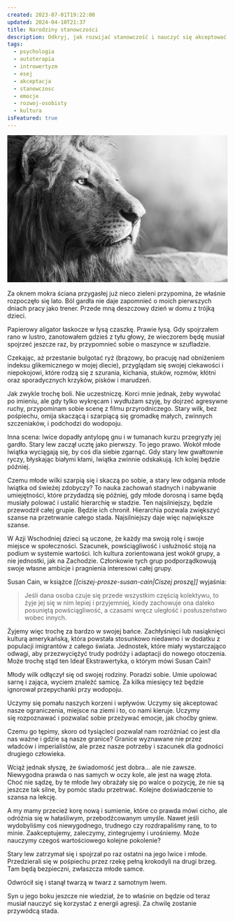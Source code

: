 ```yaml
---
created: 2023-07-01T19:22:00
updated: 2024-04-10T21:37
title: Narodziny stanowczości
description: Odkryj, jak rozwijać stanowczość i nauczyć się akceptować swoje granice, korzystając z lekcji z natury i historii ludzkości. Dowiedz się, jak zintegrować swoje emocje i nauczyć się z nich korzystać, a nie unikać.
tags:
  - psychologia
  - autoterapia
  - introwertyzm
  - esej
  - akceptacja
  - stanowczosc
  - emocje
  - rozwoj-osobisty
  - kultura
isFeatured: true
---
```

![Zdjęcie lwa w czarno-białych barwach](./narodziny-stanowczosci.jpeg)

Za oknem mokra ściana przygasłej już nieco zieleni przypomina, że właśnie rozpoczęło się lato. Ból gardła nie daje zapomnieć o moich pierwszych dniach pracy jako trener. Przede mną deszczowy dzień w domu z trójką dzieci.

Papierowy aligator łaskocze w łysą czaszkę. Prawie łysą. Gdy spojrzałem rano w lustro, zanotowałem gdzieś z tyłu głowy, że wieczorem będę musiał spojrzeć jeszcze raz, by przypomnieć sobie o maszynce w szufladzie.

Czekając, aż przestanie bulgotać ryż (brązowy, bo pracuję nad obniżeniem indeksu glikemicznego w mojej diecie), przyglądam się swojej ciekawości i niepokojowi, które rodzą się z szurania, kichania, stuków, rozmów, kłótni oraz sporadycznych krzyków, pisków i marudzeń.

Jak zwykle trochę boli. Nie uczestniczę. Korci mnie jednak, żeby wywołać po imieniu, ale gdy tylko wykręcam i wydłużam szyję, by dojrzeć agresywne ruchy, przypominam sobie scenę z filmu przyrodniczego. Stary wilk, bez pośpiechu, omija skaczącą i szarpiącą się gromadkę małych, zwinnych szczeniaków, i podchodzi do wodopoju.

Inna scena: lwice dopadły antylopę gnu i w tumanach kurzu przegryzły jej gardło. Stary lew zaczął ucztę jako pierwszy. To jego prawo. Wokół młode lwiątka wyciągają się, by coś dla siebie zgarnąć. Gdy stary lew gwałtownie ryczy, błyskając białymi kłami, lwiątka zwinnie odskakują. Ich kolej będzie później.

Czemu młode wilki szarpią się i skaczą po sobie, a stary lew odgania młode lwiątka od świeżej zdobyczy? To nauka zachowań stadnych i nabywanie umiejętności, które przydadzą się później, gdy młode dorosną i same będą musiały polować i ustalić hierarchię w stadzie. Ten najsilniejszy, będzie przewodził całej grupie. Będzie ich chronił. Hierarchia pozwala zwiększyć szanse na przetrwanie całego stada. Najsilniejszy daje więc największe szanse.

W Azji Wschodniej dzieci są uczone, że każdy ma swoją rolę i swoje miejsce w społeczności. Szacunek, powściągliwość i usłużność stoją na podium w systemie wartości. Ich kultura zorientowana jest wokół grupy, a nie jednostki, jak na Zachodzie. Członkowie tych grup podporządkowują swoje własne ambicje i pragnienia interesowi całej grupy.

Susan Cain, w książce _[[ciszej-prosze-susan-cain|Ciszej proszę]]_ wyjaśnia:

> Jeśli dana osoba czuje się przede wszystkim częścią kolektywu, to żyje jej się w nim lepiej i przyjemniej, kiedy zachowuje ona daleko posuniętą powściągliwość, a czasami wręcz uległość i posłuszeństwo wobec innych.

Żyjemy więc trochę za bardzo w swojej bańce. Zachłyśnięci lub nasiąknięci kulturą amerykańską, która powstała stosunkowo niedawno i w dodatku z populacji imigrantów z całego świata. Jednostek, które miały wystarczająco odwagi, aby przezwyciężyć trudy podróży i adaptacji do nowego otoczenia. Może trochę stąd ten Ideał Ekstrawertyka, o którym mówi Susan Cain?

Młody wilk odłączył się od swojej rodziny. Poradzi sobie. Umie upolować sarnę i zająca, wyciem znaleźć samicę. Za kilka miesięcy też będzie ignorował przepychanki przy wodopoju.

Uczymy się pomału naszych korzeni i wpływów. Uczymy się akceptować nasze ograniczenia, miejsce na ziemi i to, co nami kieruje. Uczymy się rozpoznawać i pozwalać sobie przeżywać emocje, jak choćby gniew.

Czemu go tępimy, skoro od tysiącleci pozwalał nam rozróżniać co jest dla nas ważne i gdzie są nasze granice? Granice wyznawane nie przez władców i imperialistów, ale przez nasze potrzeby i szacunek dla godności drugiego człowieka.

Wciąż jednak słyszę, że świadomość jest dobra… ale nie zawsze. Niewygodna prawda o nas samych w oczy kole, ale jest na wagę złota. Choć nie sądzę, by te młode lwy obrażały się po walce o pozycję, że nie są jeszcze tak silne, by pomóc stadu przetrwać. Kolejne doświadczenie to szansa na lekcję.

A my mamy przecież korę nową i sumienie, które co prawda mówi cicho, ale odróżnia się w hałaśliwym, przebodźcowanym umyśle. Nawet jeśli wydobyliśmy coś niewygodnego, trudnego czy rozdrapaliśmy ranę, to to minie. Zaakceptujemy, zaleczymy, zintegrujemy i urośniemy. Może nauczymy czegoś wartościowego kolejne pokolenie?

Stary lew zatrzymał się i spojrzał po raz ostatni na jego lwice i młode. Przedzierali się w pośpiechu przez rzekę pełną krokodyli na drugi brzeg. Tam będą bezpieczni, zwłaszcza młode samce.

Odwrócił się i stanął twarzą w twarz z samotnym lwem.

Syn u jego boku jeszcze nie wiedział, że to właśnie on będzie od teraz musiał nauczyć się korzystać z energii agresji. Za chwilę zostanie przywódcą stada.